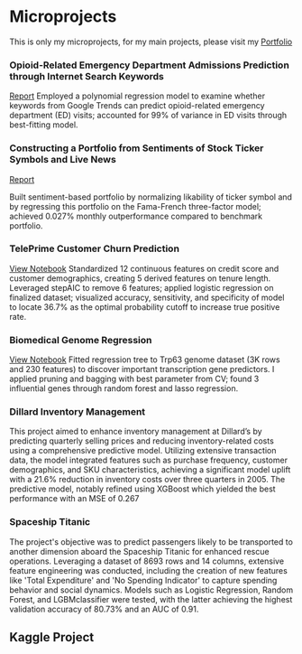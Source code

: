 
# Microprojects 

This is only my microprojects, for my main projects, please visit my [Portfolio](https://www.datascienceportfol.io/kevinli) 

### Opioid-Related Emergency Department Admissions Prediction through Internet Search Keywords
[Report](https://github.com/klg125/portfolio/blob/master/notebooks/Opioid_STEMFellowship.pdf)
Employed a polynomial regression model to examine whether keywords from Google Trends can predict opioid-related emergency department (ED) visits; accounted for 99% of variance in ED visits through best-fitting model.

### Constructing a Portfolio from Sentiments of Stock Ticker Symbols and Live News
[Report](https://github.com/klg125/portfolio/blob/master/notebooks/StockReturns.pdf)

Built sentiment-based portfolio by normalizing likability of ticker symbol and by regressing this portfolio on the Fama-French three-factor model; achieved 0.027% monthly outperformance compared to benchmark portfolio.

### TelePrime Customer Churn Prediction 
[View Notebook](https://github.com/klg125/portfolio/blob/master/notebooks/TelePrime%20Churn.pdf)
Standardized 12 continuous features on credit score and customer demographics, creating 5 derived features on tenure length. Leveraged stepAIC to remove 6 features; applied logistic regression on finalized dataset; visualized accuracy, sensitivity, and specificity of model to locate 36.7% as the optimal probability cutoff to increase true positive rate.

### Biomedical Genome Regression 
[View Notebook](https://github.com/klg125/portfolio/blob/master/notebooks/Regression%20in%20Biomedical%20Research_Github.pdf)
Fitted regression tree to Trp63 genome dataset (3K rows and 230 features) to discover important transcription gene predictors. I applied pruning and bagging with best parameter from CV; found 3 influential genes through random forest and lasso regression. 

### Dillard Inventory Management 
This project aimed to enhance inventory management at Dillard’s by predicting quarterly selling prices and reducing inventory-related costs using a comprehensive predictive model. Utilizing extensive transaction data, the model integrated features such as purchase frequency, customer demographics, and SKU characteristics, achieving a significant model uplift with a 21.6% reduction in inventory costs over three quarters in 2005. The predictive model, notably refined using XGBoost which yielded the best performance with an MSE of 0.267

### Spaceship Titanic 
The project's objective was to predict passengers likely to be transported to another dimension aboard the Spaceship Titanic for enhanced rescue operations. Leveraging a dataset of 8693 rows and 14 columns, extensive feature engineering was conducted, including the creation of new features like 'Total Expenditure' and 'No Spending Indicator' to capture spending behavior and social dynamics. Models such as Logistic Regression, Random Forest, and LGBMclassifier were tested, with the latter achieving the highest validation accuracy of 80.73% and an AUC of 0.91.

## Kaggle Project 
